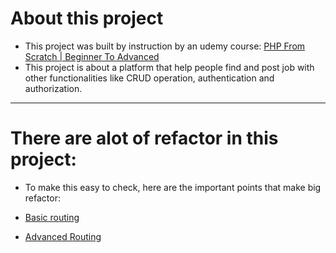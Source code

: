# About this project

- This project was built by instruction by an udemy course: [PHP From Scratch | Beginner To Advanced](https://anbschool2.udemy.com/course/php-from-scratch-course/learn/lecture/41058240#overview)
- This project is about a platform that help people find and post job with other functionalities like CRUD operation, authentication and authorization.
---
# There are alot of refactor in this project:
- To make this easy to check, here are the important points that make big refactor:

- [Basic routing](https://github.com/SenglayPann/php-workopia/tree/basic-routing)
- [Advanced Routing](https://github.com/SenglayPann/php-workopia/tree/advance-routing)